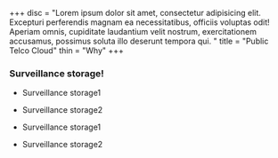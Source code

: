 +++
disc = "Lorem ipsum dolor sit amet, consectetur adipisicing elit. Excepturi perferendis magnam ea necessitatibus, officiis voluptas odit! Aperiam omnis, cupiditate laudantium velit nostrum, exercitationem accusamus, possimus soluta illo deserunt tempora qui. "
title = "Public Telco Cloud"
thin = "Why"
+++


### Surveillance storage!

* Surveillance storage1

* Surveillance storage2

* Surveillance storage1

* Surveillance storage2


